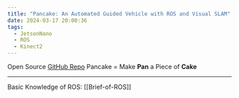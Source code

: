 ```yaml
---
title: "Pancake: An Automated Guided Vehicle with ROS and Visual SLAM"
date: 2024-03-17 20:00:36
tags:
  - JetsonNano
  - ROS
  - Kinect2
---
```

Open Source [GitHub Repo](https://github.com/TANG617/Pancake)
Pancake = Make **Pan** a Piece of **Cake**

---
Basic Knowledge of ROS: [[Brief-of-ROS]]

